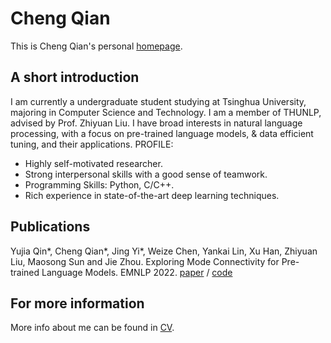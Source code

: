 # Cheng Qian
This is Cheng Qian's personal [homepage](https://qiancheng0.github.io/).

## A short introduction
I am currently a undergraduate student studying at Tsinghua University, majoring in Computer Science and Technology. I am a member of THUNLP, advised by Prof. Zhiyuan Liu. I have broad interests in natural language processing, with a focus on pre-trained language models, & data efficient tuning, and their applications.
PROFILE:
* Highly self-motivated researcher. 
* Strong interpersonal skills with a good sense of teamwork.
* Programming Skills: Python, C/C++.
* Rich experience in state-of-the-art deep learning techniques.


## Publications
Yujia Qin*, Cheng Qian*, Jing Yi*, Weize Chen, Yankai Lin, Xu Han, Zhiyuan Liu, Maosong Sun and Jie Zhou. Exploring Mode Connectivity for Pre-trained Language Models. EMNLP 2022. 
[paper](https://arxiv.org/pdf/2210.14102.pdf) / [code](https://github.com/thunlp/Mode-Connectivity-PLM)

## For more information
More info about me can be found in [CV](https://qiancheng0.github.io/cv/).

